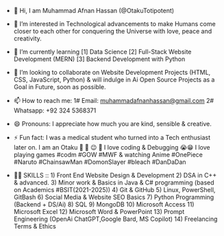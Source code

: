 - 👋 Hi, I am Muhammad Afnan Hassan (@OtakuTotipotent)
  
- 👀 I’m interested in Technological advancements to make Humans come closer to each other for conquering the Universe with love, peace and creativity.
- 🌱 I’m currently learning   [1] Data Science
                              [2] Full-Stack Website Development (MERN)
                              [3] Backend Development with Python
  
- 💞️ I’m looking to collaborate on Website Development Projects (HTML, CSS, JavaScript, Python) & will indulge in Ai Open Source Projects as a Goal in Future, soon as possible.
  
- 📫 How to reach me: 1# Email: muhammadafnanhassan@gmail.com
                      2# Whatsapp: +92 324 5368371
- 😄 Pronouns: I appreciate how much you are kind, sensible & creative.
- ⚡ Fun fact: I was a medical student who turned into a Tech enthusiast later on.
               I am an Otaku 🐰 👾 😉 🐣 I love coding & Debugging 😭😁
               I love playing games #codm #GOW #MWF & watching Anime #OnePiece #Naruto #ChainsawMan #DomonSlayer #bleach #DanDaDan
  
- 👨‍💻 SKILLS :: 1) Front End Website Design & Development
               2) DSA in C++ & advanced.
               3) Minor work & Basics in Java & C# programming (based on Academics #BSIT(2021-2025))
               4) Git & GitHub
               5) Linux, PowerShell, GitBash
               6) Social Media & Website SEO Basics
               7) Python Programming (Backend + DS/Ai)
               8) SQL
               9) MongoDB
               10) Microsoft Access
               11) Microsoft Excel
               12) Microsoft Word & PowerPoint
               13) Prompt Engineering (OpenAi ChatGPT,Google Bard, MS Copilot)
               14) Freelancing Terms & Ethics
